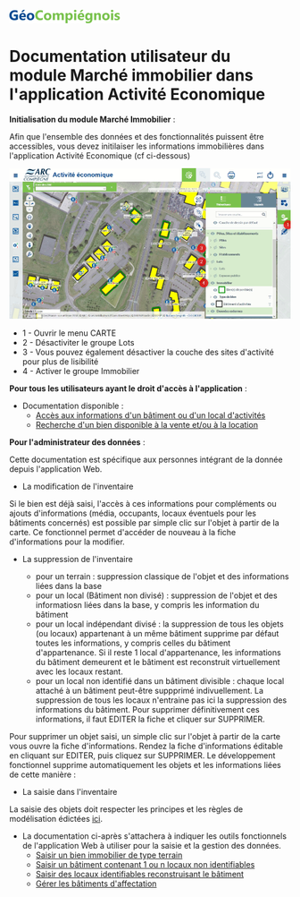 ![picto](https://github.com/sigagglocompiegne/orga_gest_igeo/blob/master/doc/img/geocompiegnois_2020_reduit_v2.png)

# Documentation utilisateur du module Marché immobilier dans l'application Activité Economique #

**Initialisation du module Marché Immobilier** :

Afin que l'ensemble des données et des fonctionnalités puissent être accessibles, vous devez initilaiser les informations immobilières dans l'application Activité Economique (cf ci-dessous)

![picto](init_immo_1.png)

- 1 - Ouvrir le menu CARTE
- 2 - Désactiviter le groupe Lots
- 3 - Vous pouvez également désactiver la couche des sites d'activité pour plus de lisibilité
- 4 - Activer le groupe Immobilier

**Pour tous les utilisateurs ayant le droit d'accès à l'application** :

- Documentation disponible :
   * [Accès aux informations d'un bâtiment ou d'un local d'activités](doc_util_util_1.md)
   * [Recherche d'un bien disponible à la vente et/ou à la location](doc_util_util_2.md)

**Pour l'administrateur des données** :

Cette documentation est spécifique aux personnes intégrant de la donnée depuis l'application Web.

- La modification de l'inventaire

Si le bien est déjà saisi, l'accès à ces informations pour compléments ou ajouts d'informations (média, occupants, locaux éventuels pour les bâtiments concernés) est possible par simple clic sur l'objet à partir de la carte. Ce fonctionnel permet d'accéder de nouveau à la fiche d'informations pour la modifier.

- La suppression de l'inventaire

   * pour un terrain : suppression classique de l'objet et des informations liées dans la base
   * pour un local (Bâtiment non divisé) : suppression de l'objet et des informatiosn liées dans la base, y compris les information du bâtiment
   * pour un local indépendant divisé : la suppression de tous les objets (ou locaux) appartenant à un même bâtiment supprime par défaut toutes les informations, y compris celles du bâtiment d'appartenance. Si il reste 1 local d'appartenance, les informations du bâtiment demeurent et le bâtiment est reconstruit virtuellement avec les locaux restant.
   * pour un local non identifié dans un bâtiment divisible : chaque local attaché à un bâtiment peut-être suppprimé indivuellement. La suppression de tous les locaux n'entraine pas ici la suppression des informations du bâtiment. Pour supprimer définitivement ces informations, il faut EDITER la fiche et cliquer sur SUPPRIMER.

Pour supprimer un objet saisi, un simple clic sur l'objet à partir de la carte vous ouvre la fiche d'informations. Rendez la fiche d'informations éditable en cliquant sur EDITER, puis cliquez sur SUPPRIMER. Le développement fonctionnel supprime automatiquement les objets et les informations liées de cette manière :

- La saisie dans l'inventaire

La saisie des objets doit respecter les principes et les règles de modélisation édictées [ici](https://github.com/sigagglocompiegne/marcheimmoent/blob/master/gabarit/livrables.md).

- La documentation ci-après s'attachera à indiquer les outils fonctionnels de l'application Web à utiliser pour la saisie et la gestion des données.
   * [Saisir un bien immobilier de type terrain](doc_util_admin_1.md)
   * [Saisir un bâtiment contenant 1 ou n locaux non identifiables](doc_util_admin_2.md)
   * [Saisir des locaux identifiables reconstruisant le bâtiment](doc_util_admin_3.md)
   * [Gérer les bâtiments d'affectation](doc_util_admin_4.md)
